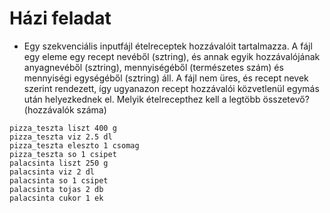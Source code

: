 # Házi feladat
- Egy szekvenciális inputfájl ételreceptek hozzávalóit tartalmazza. A fájl egy eleme egy recept nevéből (sztring), és annak egyik hozzávalójának anyagnevéből (sztring), mennyiségéből (természetes szám) és mennyiségi egységéből (sztring) áll. A fájl nem üres, és recept nevek szerint rendezett, így ugyanazon recept hozzávalói közvetlenül egymás után helyezkednek el.  Melyik ételrecepthez kell a legtöbb összetevő? (hozzávalók száma)

```
pizza_teszta liszt 400 g
pizza_teszta viz 2.5 dl
pizza_teszta eleszto 1 csomag
pizza_teszta so 1 csipet
palacsinta liszt 250 g
palacsinta viz 2 dl
palacsinta so 1 csipet
palacsinta tojas 2 db
palacsinta cukor 1 ek
```